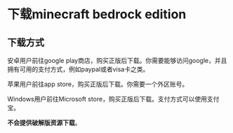 # 下载minecraft bedrock edition

## 下载方式

安卓用户前往google play商店，购买正版后下载。你需要能够访问google，并且拥有可用的支付方式，例如paypal或者visa卡之类。

苹果用户前往app store，购买正版后下载。你需要一个外区账号。

Windows用户前往Microsoft store，购买正版后下载。支付方式可以使用支付宝。

**不会提供破解版资源下载**。